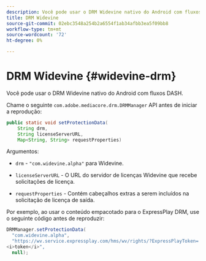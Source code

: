 ```yaml
---
description: Você pode usar o DRM Widevine nativo do Android com fluxos DASH.
title: DRM Widevine
source-git-commit: 02ebc3548a254b2a6554f1ab34afbb3ea5f09bb8
workflow-type: tm+mt
source-wordcount: '72'
ht-degree: 0%

---
```


# DRM Widevine {#widevine-drm}

Você pode usar o DRM Widevine nativo do Android com fluxos DASH.

Chame o seguinte `com.adobe.mediacore.drm.DRMManager` API antes de iniciar a reprodução:

```java
public static void setProtectionData( 
    String drm,  
    String licenseServerURL,   
    Map<String, String> requestProperties)
```

Argumentos:

* `drm` - `"com.widevine.alpha"` para Widevine.

* `licenseServerURL` - O URL do servidor de licenças Widevine que recebe solicitações de licença.
* `requestProperties` - Contém cabeçalhos extras a serem incluídos na solicitação de licença de saída.

Por exemplo, ao usar o conteúdo empacotado para o ExpressPlay DRM, use o seguinte código antes de reproduzir:

```java
DRMManager.setProtectionData( 
  "com.widevine.alpha",  
  "https://wv.service.expressplay.com/hms/wv/rights/?ExpressPlayToken= 
<i>token</i>",  
  null); 
```
